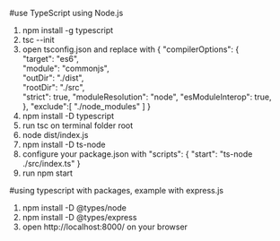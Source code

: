 #use TypeScript using Node.js
1. npm install -g typescript
2. tsc --init
3. open tsconfig.json and replace with 
{
  "compilerOptions": {                        
    "target": "es6",                               
    "module": "commonjs",                           
    "outDir": "./dist",                             
    "rootDir": "./src",                             
    "strict": true,
    "moduleResolution": "node",
    "esModuleInterop": true,                       
  },
  "exclude":[
    "./node_modules"
  ]
}
4. npm install -D typescript
5. run tsc on terminal folder root
6. node dist/index.js
7. npm install -D ts-node
8. configure your package.json with 
"scripts": {
   "start": "ts-node ./src/index.ts"
}
9. run npm start 

#using typescript with packages, example with express.js
1. npm install -D @types/node
2. npm install -D @types/express
3. open http://localhost:8000/ on your browser
